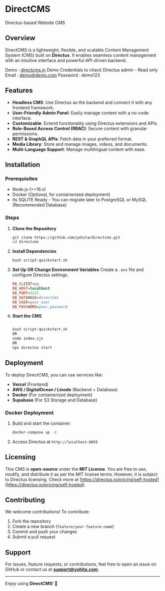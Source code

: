 # DirectCMS

Directus-based Website CMS

## Overview
DirectCMS is a lightweight, flexible, and scalable Content Management System (CMS) built on **Directus**. It enables seamless content management with an intuitive interface and powerful API-driven backend.

Demo : [directcms.in](http://directcms.in)
Demo Credentials to check Directus admin - Read only
Email : demo@demo.com
Password : demo123 

## Features
- **Headless CMS**: Use Directus as the backend and connect it with any frontend framework.
- **User-Friendly Admin Panel**: Easily manage content with a no-code interface.
- **Customizable**: Extend functionality using Directus extensions and APIs.
- **Role-Based Access Control (RBAC)**: Secure content with granular permissions.
- **REST & GraphQL APIs**: Fetch data in your preferred format.
- **Media Library**: Store and manage images, videos, and documents.
- **Multi-Language Support**: Manage multilingual content with ease.

## Installation
### Prerequisites
- Node.js (>=16.x)
- Docker (Optional, for containerized deployment)
- Its SQLITE Ready - You can migrate later to PostgreSQL or MySQL (Recommended Database)

### Steps
1. **Clone the Repository**
   ```bash
   git clone https://github.com/yohita/directcms.git
   cd directcms
   ```
2. **Install Dependencies**
   ```bash
   bash script-quickstart.sh
   ```
3. **Set Up OR Change Environment Variables**
   Create a `.env` file and configure Directus settings.
   ```ini
   DB_CLIENT=pg
   DB_HOST=localhost
   DB_PORT=5432
   DB_DATABASE=directcms
   DB_USER=your_user
   DB_PASSWORD=your_password
   ```
4. **Start the CMS**
   ```bash
   
   bash script-quickstart.sh
   OR 
   node index.cjs
   OR
   npx directus start 
   ```

## Deployment
To deploy DirectCMS, you can use services like:
- **Vercel** (Frontend)
- **AWS / DigitalOcean / Linode** (Backend + Database)
- **Docker** (For containerized deployment)
- **Supabase** (For S3 Storage and Database)

### Docker Deployment
1. Build and start the container:
   ```bash
   docker-compose up -d
   ```
2. Access Directus at `http://localhost:8055`

## Licensing
This CMS is **open-source** under the **MIT License**. You are free to use, modify, and distribute it as per the MIT license terms. 
However, it is subject to Directus licensing. Check more at [https://directus.io/pricing/self-hosted](https://directus.io/pricing/self-hosted).

## Contributing
We welcome contributions! To contribute:
1. Fork the repository
2. Create a new branch (`feature/your-feature-name`)
3. Commit and push your changes
4. Submit a pull request

## Support
For issues, feature requests, or contributions, feel free to open an issue on GitHub or contact us at **support@yohita.com**.

---

Enjoy using **DirectCMS**! 🚀

